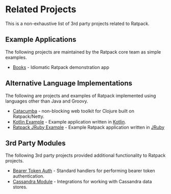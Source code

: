 # Related Projects

This is a non-exhaustive list of 3rd party projects related to Ratpack.

## Example Applications

The following projects are maintained by the Ratpack core team as simple examples.

* [Books](https://github.com/ratpack/example-books) - Idiomatic Ratpack demonstration app

## Alternative Language Implementations

The following are projects and examples of Ratpack implemented using languages other than Java and Groovy.

* [Catacumba](https://funcool.github.io/catacumba/latest) - non-blocking web toolkit for Clojure built on Ratpack/Netty.
* [Kotlin Example](https://github.com/ratpack/example-ratpack-gradle-kotlin-app) - Example application written in [Kotlin](https://kotlinlang.org).
* [Ratpack JRuby Example](https://github.com/jkutner/ratpack-jruby-example) - Example Ratpack application written in [JRuby](http://jruby.org)

## 3rd Party Modules

The following 3rd party projects provided additional functionality to Ratpack projects.

* [Bearer Token Auth](https://github.com/SmartThingsOSS/ratpack-bearer-auth) - Standard handlers for performing bearer token authentication.
* [Cassandra Module](https://github.com/SmartThingsOSS/ratpack-cassandra) - Integrations for working with Cassandra data stores.
 
